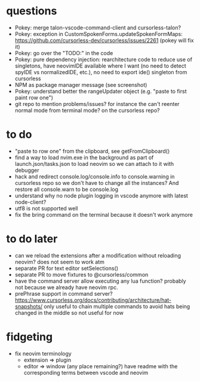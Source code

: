 # questions

- Pokey: merge talon-vscode-command-client and cursorless-talon?
- Pokey: exception in CustomSpokenForms.updateSpokenFormMaps: https://github.com/cursorless-dev/cursorless/issues/2261 (pokey will fix it)
- Pokey: go over the "TODO:" in the code
- Pokey: pure dependency injection: rearchitecture code to reduce use of singletons, have neovimIDE available where I want (no need to detect spyIDE vs normalizedIDE, etc.), no need to export ide() singleton from cursorless
- NPM as package manager message (see screenshot)
- Pokey: understand better the rangeUpdater object (e.g. "paste to first paint row one")
- git repo to mention problems/issues? for instance the can't reenter normal mode from terminal mode? on the cursorless repo?

# to do

- "paste to row one" from the clipboard, see getFromClipboard()
- find a way to load nvim.exe in the background as part of launch.json/tasks.json to load neovim so we can attach to it with debugger
- hack and redirect console.log/console.info to console.warning in cursorless repo so we don't have to change all the instances? And restore all console.warn to be console.log
- understand why no node plugin logging in vscode anymore with latest node-client?
- utf8 is not supported well
- fix the bring command on the terminal because it doesn't work anymore

# to do later

- can we reload the extensions after a modification without reloading neovim? does not seem to work atm
- separate PR for text editor setSelections()
- separate PR to move fixtures to @cursorless/common
- have the command server allow executing any lua function? probably not because we already have neovim rpc.
- prePhrase support in command server? https://www.cursorless.org/docs/contributing/architecture/hat-snapshots/ only useful to chain multiple commands to avoid hats being changed in the middle so not useful for now

# fidgeting

- fix neovim terminology
  - extension => plugin
  - editor => window (any place remaining?)
    have readme with the corresponding terms between vscode and neovim
